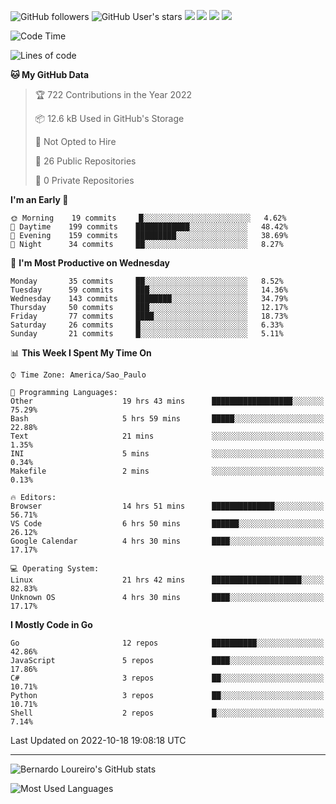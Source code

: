 ![GitHub followers](https://img.shields.io/github/followers/bernardolm?style=for-the-badge&label=GitHub%20followers) ![GitHub User's stars](https://img.shields.io/github/stars/bernardolm?style=for-the-badge&label=GitHub%20User's%20stars) [![](https://img.shields.io/static/v1?logo=linkedin&label=LinkedIn&message=bernardolm&color=0A66C2&style=for-the-badge)](https://www.linkedin.com/in/bernardolm) [![](https://img.shields.io/static/v1?logo=lastdotfm&label=last.fm&message=bernardolm&color=D51007&style=for-the-badge)](https://www.last.fm/user/bernardolm) [![](https://img.shields.io/static/v1?logo=spotify&label=spotify&message=bernardolou&color=1ED760&style=for-the-badge)](https://open.spotify.com/user/bernardolou) [![](https://img.shields.io/static/v1?logo=awesomelists&label=My%20awesome%20stars&message=⭐⭐⭐&color=FC60A8&style=for-the-badge)](https://github.com/bernardolm/awesome-stars)

<!--START_SECTION:waka-->
![Code Time](http://img.shields.io/badge/Code%20Time-1%2C822%20hrs%2047%20mins-blue)

![Lines of code](https://img.shields.io/badge/From%20Hello%20World%20I%27ve%20Written--15%20Thousand%20lines%20of%20code-blue)

**🐱 My GitHub Data** 

> 🏆 722 Contributions in the Year 2022
 > 
> 📦 12.6 kB Used in GitHub's Storage 
 > 
> 🚫 Not Opted to Hire
 > 
> 📜 26 Public Repositories 
 > 
> 🔑 0 Private Repositories  
 > 
**I'm an Early 🐤** 

```text
🌞 Morning    19 commits     █░░░░░░░░░░░░░░░░░░░░░░░░   4.62% 
🌆 Daytime    199 commits    ████████████░░░░░░░░░░░░░   48.42% 
🌃 Evening    159 commits    █████████░░░░░░░░░░░░░░░░   38.69% 
🌙 Night      34 commits     ██░░░░░░░░░░░░░░░░░░░░░░░   8.27%

```
📅 **I'm Most Productive on Wednesday** 

```text
Monday       35 commits     ██░░░░░░░░░░░░░░░░░░░░░░░   8.52% 
Tuesday      59 commits     ███░░░░░░░░░░░░░░░░░░░░░░   14.36% 
Wednesday    143 commits    ████████░░░░░░░░░░░░░░░░░   34.79% 
Thursday     50 commits     ███░░░░░░░░░░░░░░░░░░░░░░   12.17% 
Friday       77 commits     ████░░░░░░░░░░░░░░░░░░░░░   18.73% 
Saturday     26 commits     █░░░░░░░░░░░░░░░░░░░░░░░░   6.33% 
Sunday       21 commits     █░░░░░░░░░░░░░░░░░░░░░░░░   5.11%

```


📊 **This Week I Spent My Time On** 

```text
⌚︎ Time Zone: America/Sao_Paulo

💬 Programming Languages: 
Other                    19 hrs 43 mins      ██████████████████░░░░░░░   75.29% 
Bash                     5 hrs 59 mins       █████░░░░░░░░░░░░░░░░░░░░   22.88% 
Text                     21 mins             ░░░░░░░░░░░░░░░░░░░░░░░░░   1.35% 
INI                      5 mins              ░░░░░░░░░░░░░░░░░░░░░░░░░   0.34% 
Makefile                 2 mins              ░░░░░░░░░░░░░░░░░░░░░░░░░   0.13%

🔥 Editors: 
Browser                  14 hrs 51 mins      ██████████████░░░░░░░░░░░   56.71% 
VS Code                  6 hrs 50 mins       ██████░░░░░░░░░░░░░░░░░░░   26.12% 
Google Calendar          4 hrs 30 mins       ████░░░░░░░░░░░░░░░░░░░░░   17.17%

💻 Operating System: 
Linux                    21 hrs 42 mins      ████████████████████░░░░░   82.83% 
Unknown OS               4 hrs 30 mins       ████░░░░░░░░░░░░░░░░░░░░░   17.17%

```

**I Mostly Code in Go** 

```text
Go                       12 repos            ██████████░░░░░░░░░░░░░░░   42.86% 
JavaScript               5 repos             ████░░░░░░░░░░░░░░░░░░░░░   17.86% 
C#                       3 repos             ██░░░░░░░░░░░░░░░░░░░░░░░   10.71% 
Python                   3 repos             ██░░░░░░░░░░░░░░░░░░░░░░░   10.71% 
Shell                    2 repos             █░░░░░░░░░░░░░░░░░░░░░░░░   7.14%

```



 Last Updated on 2022-10-18 19:08:18 UTC
<!--END_SECTION:waka-->

---

![Bernardo Loureiro's GitHub stats](https://github-readme-stats.vercel.app/api?username=bernardolm&count_private=true&show_icons=true&theme=nightowl&include_all_commits=true)

![Most Used Languages](https://github-readme-stats.vercel.app/api/top-langs/?username=bernardolm&theme=nightowl&langs_count=99)
